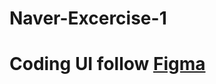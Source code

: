 # Naver-Excercise-1
# Coding UI follow [Figma](https://www.figma.com/file/VYGRW2deurY2egrjhV3E6i/Food-delivery-app-Ui-kit-(Community)?node-id=513%3A21)
